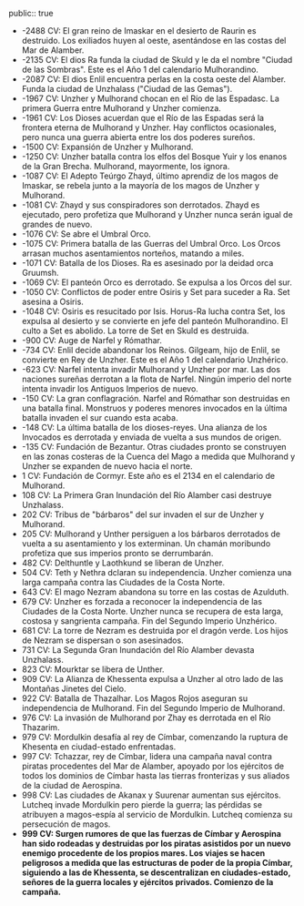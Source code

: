 public:: true

- -2488 CV: El gran reino de Imaskar en el desierto de Raurin es destruido. Los exiliados huyen al oeste, asentándose en las costas del Mar de Alamber.
- -2135 CV: El dios Ra funda la ciudad de Skuld y le da el nombre "Ciudad de las Sombras". Este es el Año 1 del calendario Mulhorandino.
- -2087 CV: El dios Enlil encuentra perlas en la costa oeste del Alamber. Funda la ciudad de Unzhalass ("Ciudad de las Gemas").
- -1967 CV: Unzher y Mulhorand chocan en el Río de las Espadasc. La primera Guerra entre Mulhorand y Unzher comienza.
- -1961 CV: Los Dioses acuerdan que el Río de las Espadas será la frontera eterna de Mulhorand y Unzher. Hay conflictos ocasionales, pero nunca una guerra abierta entre los dos poderes sureños.
- -1500 CV: Expansión de Unzher y Mulhorand.
- -1250 CV: Unzher batalla contra los elfos del Bosque Yuir y los enanos de la Gran Brecha. Mulhorand, mayormente, los ignora.
- -1087 CV: El Adepto Teúrgo Zhayd, último aprendiz de los magos de Imaskar, se rebela junto a la mayoría de los magos de Unzher y Mulhorand.
- -1081 CV: Zhayd y sus conspiradores son derrotados. Zhayd es ejecutado, pero profetiza que Mulhorand y Unzher nunca serán igual de grandes de nuevo.
- -1076 CV: Se abre el Umbral Orco.
- -1075 CV: Primera batalla de las Guerras del Umbral Orco. Los Orcos arrasan muchos asentamientos norteños, matando a miles.
- -1071 CV: Batalla de los Dioses. Ra es asesinado por la deidad orca Gruumsh.
- -1069 CV: El panteón Orco es derrotado. Se expulsa a los Orcos del sur.
- -1050 CV: Conflictos de poder entre Osiris y Set para suceder a Ra. Set asesina a Osiris.
- -1048 CV: Osiris es resucitado por Isis. Horus-Ra lucha contra Set, los expulsa al desierto y se convierte en jefe del panteón Mulhorandino. El culto a Set es abolido. La torre de Set en Skuld es destruida.
- -900 CV: Auge de Narfel y Rómathar.
- -734 CV: Enlil decide abandonar los Reinos. Gilgeam, hijo de Enlil, se convierte en Rey de Unzher. Este es el Año 1 del calendario Unzhérico.
- -623 CV: Narfel intenta invadir Mulhorand y Unzher por mar. Las dos naciones sureñas derrotan a la flota de Narfel. Ningún imperio del norte intenta invadir los Antiguos Imperios de nuevo.
- -150 CV: La gran conflagración. Narfel and Rómathar son destruidas en una batalla final. Monstruos y poderes menores invocados en la última batalla invaden el sur cuando esta acaba.
- -148 CV: La última batalla de los dioses-reyes. Una alianza de los Invocados es derrotada y enviada de vuelta a sus mundos de origen.
- -135 CV: Fundación de Bezantur. Otras ciudades pronto se construyen en las zonas costeras de la Cuenca del Mago a medida que Mulhorand y Unzher se expanden de nuevo hacia el norte.
- 1 CV: Fundación de Cormyr. Este año es el 2134 en el calendario de Mulhorand.
- 108 CV: La Primera Gran Inundación del Río Alamber casi destruye Unzhalass.
- 202 CV: Tribus de "bárbaros" del sur invaden el sur de Unzher y Mulhorand.
- 205 CV: Mulhorand y Unther persiguen a los bárbaros derrotados de vuelta a su asentamiento y los exterminan. Un chamán moribundo profetiza que sus imperios pronto se derrumbarán.
- 482 CV: Delthuntle y Laothkund se liberan de Unzher.
- 504 CV: Teth y Nethra dclaran su independencia. Unzher comienza una larga campaña contra las Ciudades de la Costa Norte.
- 643 CV: El mago Nezram abandona su torre en las costas de Azulduth.
- 679 CV: Unzher es forzada a reconocer la independencia de las Ciudades de la Costa Norte. Unzher nunca se recupera de esta larga, costosa y sangrienta campaña. Fin del Segundo Imperio Unzhérico.
- 681 CV: La torre de Nezram es destruida por el dragón verde. Los hijos de Nezram se dispersan o son asesinados.
- 731 CV: La Segunda Gran Inundación del Río Alamber devasta Unzhalass.
- 823 CV: Mourktar se libera de Unther.
- 909 CV: La Alianza de Khessenta expulsa a Unzher al otro lado de las Montañas Jinetes del Cielo.
- 922 CV: Batalla de Thazalhar. Los Magos Rojos aseguran su independencia de Mulhorand. Fin del Segundo Imperio de Mulhorand.
- 976 CV: La invasión de Mulhorand por Zhay es derrotada en el Río Thazarim.
- 979 CV: Mordulkin desafía al rey de Címbar, comenzando la ruptura de Khesenta en ciudad-estado enfrentadas.
- 997 CV: Tchazzar, rey de Címbar, lidera una campaña naval contra piratas procedentes del Mar de Alamber, apoyado por los ejércitos de todos los dominios de Címbar hasta las tierras fronterizas y sus aliados de la ciudad de Aerospina.
- 998 CV: Las ciudades de Akanax y Suurenar aumentan sus ejércitos. Lutcheq invade Mordulkin pero pierde la guerra; las pérdidas se atribuyen a magos-espía al servicio de Mordulkin. Lutcheq comienza su persecución de magos.
- **999 CV: Surgen rumores de que las fuerzas de Címbar y Aerospina han sido rodeadas y destruidas por los piratas asistidos por un nuevo enemigo procedente de los propios mares. Los viajes se hacen peligrosos a medida que las estructuras de poder de la propia Címbar, siguiendo a las de Khessenta, se descentralizan en ciudades-estado, señores de la guerra locales y ejércitos privados. Comienzo de la campaña.**